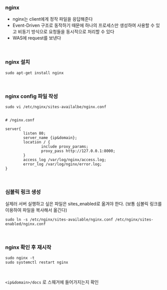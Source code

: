 ### nginx

- nginx는 client에게 정작 파일을 응답해준다 
- Event-Driven 구조로 동작하기 때문에 하나의 프로세스만 생성하여 사용할 수 있고 비동기 방식으로 요청들을 동시적으로 처리할 수 있다
- WAS에 request를 보낸다

<br>


### nginx 설치
```shell
sudo apt-get install nginx
```

<br>

### nginx config 파일 작성
```shell
sudo vi /etc/nginx/sites-availalbe/nginx.conf


# /nginx.conf

server{
        listen 80;
        server_name {ip&domain};
        location / {
                include proxy_params;
                proxy_pass http://127.0.0.1:8000;
        }
        access_log /var/log/nginx/access.log;
        error_log /var/log/nginx/error.log;
}

```

<br>

### 심볼릭 링크 생성
실제러 서버 실행하고 싶은 파일은 sites_enabled로 옮겨야 한다. (보통 심볼릭 링크를 이용하여 파일을 복사해서 옮긴다)

```shell
sudo ln -s /etc/nginx/sites-available/nginx.conf /etc/nginx/sites-enabled/nginx.conf
```

<br>

### nginx 확인 후 재시작
```shell
sudo nginx -t
sudo systemctl restart nginx
```

<br>

```<ip&domain>/docs``` 로 스웨거에 들어가지는지 확인